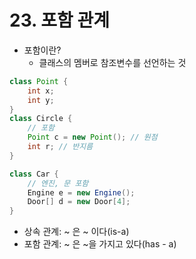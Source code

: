 # 23. 포함 관계

- 포함이란?
  - 클래스의 멤버로 참조변수를 선언하는 것

```java
class Point {
    int x;
    int y;
}
class Circle {
    // 포함
	Point c = new Point(); // 원점
    int r; // 반지름
}

class Car {
    // 엔진, 문 포함
    Engine e = new Engine();
    Door[] d = new Door[4];
}
```



- 상속 관계: ~ 은 ~ 이다(is-a)
- 포함 관계: ~ 은 ~을 가지고 있다(has - a)
